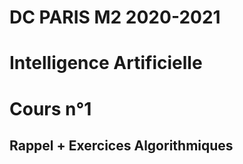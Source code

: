 # DC PARIS M2 2020-2021

# Intelligence Artificielle

# Cours n°1
## Rappel + Exercices Algorithmiques
